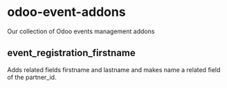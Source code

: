 # odoo-event-addons
Our collection of Odoo events management addons

## event_registration_firstname

Adds related fields firstname and lastname and makes name a related field of the partner_id.
